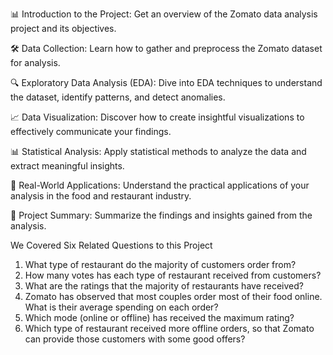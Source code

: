 📊 Introduction to the Project: Get an overview of the Zomato data analysis project and its objectives.

🛠️ Data Collection: Learn how to gather and preprocess the Zomato dataset for analysis.

🔍 Exploratory Data Analysis (EDA): Dive into EDA techniques to understand the dataset, identify patterns, and detect anomalies.

📈 Data Visualization: Discover how to create insightful visualizations to effectively communicate your findings.

📊 Statistical Analysis: Apply statistical methods to analyze the data and extract meaningful insights.

🔗 Real-World Applications: Understand the practical applications of your analysis in the food and restaurant industry.

📝 Project Summary: Summarize the findings and insights gained from the analysis.

We Covered Six Related Questions to this Project 
1) What type of restaurant do the majority of customers order from?
2) How many votes has each type of restaurant received from customers? 
3) What are the ratings that the majority of restaurants have received?
4) Zomato has observed that most couples order most of their food online. What is their average spending on each order?
5) Which mode (online or offline) has received the maximum rating? 
6) Which type of restaurant received more offline orders, so that Zomato can provide those customers with some good offers?
